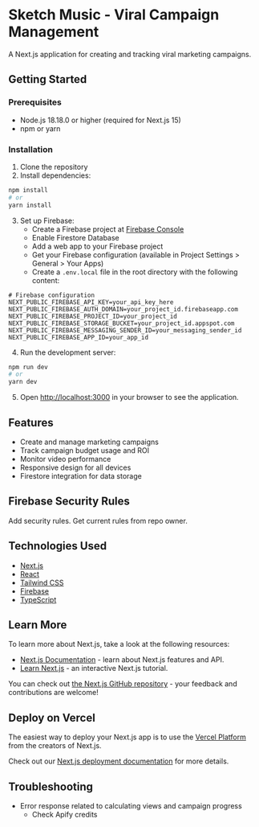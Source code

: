 # Sketch Music - Viral Campaign Management

A Next.js application for creating and tracking viral marketing campaigns.

## Getting Started

### Prerequisites

- Node.js 18.18.0 or higher (required for Next.js 15)
- npm or yarn

### Installation

1. Clone the repository
2. Install dependencies:

```bash
npm install
# or
yarn install
```

3. Set up Firebase:
   - Create a Firebase project at [Firebase Console](https://console.firebase.google.com/)
   - Enable Firestore Database
   - Add a web app to your Firebase project
   - Get your Firebase configuration (available in Project Settings > General > Your Apps)
   - Create a `.env.local` file in the root directory with the following content:

```
# Firebase configuration
NEXT_PUBLIC_FIREBASE_API_KEY=your_api_key_here
NEXT_PUBLIC_FIREBASE_AUTH_DOMAIN=your_project_id.firebaseapp.com
NEXT_PUBLIC_FIREBASE_PROJECT_ID=your_project_id
NEXT_PUBLIC_FIREBASE_STORAGE_BUCKET=your_project_id.appspot.com
NEXT_PUBLIC_FIREBASE_MESSAGING_SENDER_ID=your_messaging_sender_id
NEXT_PUBLIC_FIREBASE_APP_ID=your_app_id
```

4. Run the development server:

```bash
npm run dev
# or
yarn dev
```

5. Open [http://localhost:3000](http://localhost:3000) in your browser to see the application.

## Features

- Create and manage marketing campaigns
- Track campaign budget usage and ROI
- Monitor video performance
- Responsive design for all devices
- Firestore integration for data storage

## Firebase Security Rules
Add security rules. Get current rules from repo owner. 

## Technologies Used

- [Next.js](https://nextjs.org/)
- [React](https://reactjs.org/)
- [Tailwind CSS](https://tailwindcss.com/)
- [Firebase](https://firebase.google.com/)
- [TypeScript](https://www.typescriptlang.org/)

## Learn More

To learn more about Next.js, take a look at the following resources:

- [Next.js Documentation](https://nextjs.org/docs) - learn about Next.js features and API.
- [Learn Next.js](https://nextjs.org/learn) - an interactive Next.js tutorial.

You can check out [the Next.js GitHub repository](https://github.com/vercel/next.js) - your feedback and contributions are welcome!

## Deploy on Vercel

The easiest way to deploy your Next.js app is to use the [Vercel Platform](https://vercel.com/new?utm_medium=default-template&filter=next.js&utm_source=create-next-app&utm_campaign=create-next-app-readme) from the creators of Next.js.

Check out our [Next.js deployment documentation](https://nextjs.org/docs/app/building-your-application/deploying) for more details.

## Troubleshooting
- Error response related to calculating views and campaign progress
   - Check Apify credits
